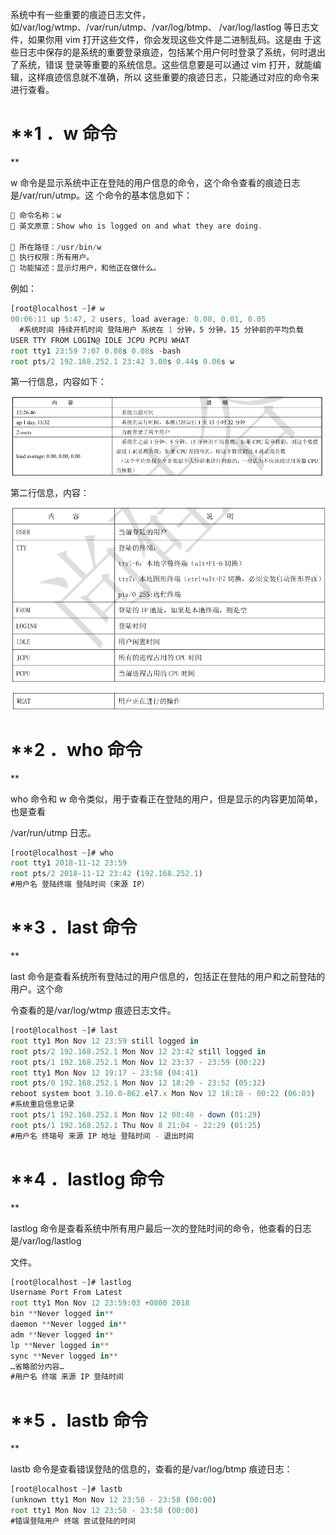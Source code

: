 系统中有一些重要的痕迹日志文件，如/var/log/wtmp、/var/run/utmp、/var/log/btmp、
/var/log/lastlog 等日志文件，如果你用 vim 打开这些文件，你会发现这些文件是二进制乱码。这是由
于这些日志中保存的是系统的重要登录痕迹，包括某个用户何时登录了系统，何时退出了系统，错误
登录等重要的系统信息。这些信息要是可以通过 vim 打开，就能编辑，这样痕迹信息就不准确，所以
这些重要的痕迹日志，只能通过对应的命令来进行查看。


# **1 ．w 命令
**

w 命令是显示系统中正在登陆的用户信息的命令，这个命令查看的痕迹日志是/var/run/utmp。这
个命令的基本信息如下：


```javascript
 命令名称：w
 英文原意：Show who is logged on and what they are doing.

 所在路径：/usr/bin/w
 执行权限：所有用户。
 功能描述：显示灯用户，和他正在做什么。
```

例如：


```javascript
[root@localhost ~]# w
00:06:11 up 5:47, 2 users, load average: 0.00, 0.01, 0.05
  #系统时间 持续开机时间 登陆用户 系统在 1 分钟，5 分钟，15 分钟前的平均负载
USER TTY FROM LOGIN@ IDLE JCPU PCPU WHAT
root tty1 23:59 7:07 0.08s 0.08s -bash
root pts/2 192.168.252.1 23:42 3.00s 0.44s 0.06s w
```

第一行信息，内容如下：

![](images/WEBRESOURCE52a858ddb8f78d76b7a592494ecaf153截图.png)

第二行信息，内容：

![](images/WEBRESOURCE69568f443bf3737d2d63a1c7f35352f4截图.png)

![](images/WEBRESOURCE2923930db502392bcd30d952d0ae7dd6截图.png)

# **2 ．who 命令
**

who 命令和 w 命令类似，用于查看正在登陆的用户，但是显示的内容更加简单，也是查看


/var/run/utmp 日志。


```javascript
[root@localhost ~]# who
root tty1 2018-11-12 23:59
root pts/2 2018-11-12 23:42 (192.168.252.1)
#用户名 登陆终端 登陆时间（来源 IP）
```

# **3 ．last 命令
**

last 命令是查看系统所有登陆过的用户信息的，包括正在登陆的用户和之前登陆的用户。这个命


令查看的是/var/log/wtmp 痕迹日志文件。


```javascript
[root@localhost ~]# last
root tty1 Mon Nov 12 23:59 still logged in
root pts/2 192.168.252.1 Mon Nov 12 23:42 still logged in
root pts/1 192.168.252.1 Mon Nov 12 23:37 - 23:59 (00:22)
root tty1 Mon Nov 12 19:17 - 23:58 (04:41)
root pts/0 192.168.252.1 Mon Nov 12 18:20 - 23:52 (05:32)
reboot system boot 3.10.0-862.el7.x Mon Nov 12 18:18 - 00:22 (06:03)
#系统重启信息记录
root pts/1 192.168.252.1 Mon Nov 12 08:48 - down (01:29)
root pts/1 192.168.252.1 Thu Nov 8 21:04 - 22:29 (01:25)
#用户名 终端号 来源 IP 地址 登陆时间 - 退出时间
```

# **4 ．lastlog 命令
**

lastlog 命令是查看系统中所有用户最后一次的登陆时间的命令，他查看的日志是/var/log/lastlog


文件。


```javascript
[root@localhost ~]# lastlog
Username Port From Latest
root tty1 Mon Nov 12 23:59:03 +0800 2018
bin **Never logged in**
daemon **Never logged in**
adm **Never logged in**
lp **Never logged in**
sync **Never logged in**
…省略部分内容…
#用户名 终端 来源 IP 登陆时间
```




# **5 ．lastb 命令
**

lastb 命令是查看错误登陆的信息的，查看的是/var/log/btmp 痕迹日志：


```javascript
[root@localhost ~]# lastb
(unknown tty1 Mon Nov 12 23:58 - 23:58 (00:00)
root tty1 Mon Nov 12 23:58 - 23:58 (00:00)
#错误登陆用户 终端 尝试登陆的时间
```